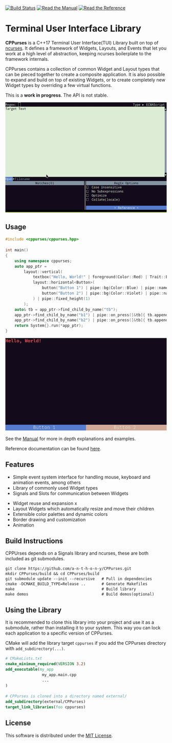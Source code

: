 [![Build Status](https://github.com/a-n-t-h-o-n-y/CPPurses/workflows/build/badge.svg)](https://github.com/a-n-t-h-o-n-y/CPPurses/actions?query=workflow%3Abuild)
[![Read the Manual](https://img.shields.io/badge/-Manual-yellow.svg)](docs/manual/index.md)
[![Read the Reference](https://img.shields.io/badge/-API%20Reference-blue.svg)](https://a-n-t-h-o-n-y.github.io/CPPurses/hierarchy.html)

# Terminal User Interface Library

__CPPurses__ is a C++17 Terminal User Interface(TUI) Library built on top of
[ncurses](https://www.gnu.org/software/ncurses/). It defines a framework of
Widgets, Layouts, and Events that let you work at a high level of abstraction,
keeping ncurses boilerplate to the framework internals.

CPPurses contains a collection of common Widget and Layout types that can be
pieced together to create a composite application. It is also possible to expand
and build on top of existing Widgets, or to create completely new Widget types
by overriding a few virtual functions.

This is a __work in progress__. The API is not stable.

<!-- TODO - single gif of multiple demos -->
<p align="center">
  <img src="docs/images/regexplore.gif">
</p>

## Usage

```cpp
#include <cppurses/cppurses.hpp>

int main()
{
    using namespace cppurses;
    auto app_ptr =
        layout::vertical(
            textbox("Hello, World!" | foreground(Color::Red) | Trait::Bold) | pipe::name("tb"),
            layout::horizontal<Button>(
                button("Button 1") | pipe::bg(Color::Blue) | pipe::name("b1"),
                button("Button 2") | pipe::bg(Color::Violet) | pipe::name("b2")
            ) | pipe::fixed_height(1)
        );
    auto& tb = app_ptr->find_child_by_name("tb");
    app_ptr->find_child_by_name("b1") | pipe::on_press([&tb]{ tb.append("Button 1 Pressed"); });
    app_ptr->find_child_by_name("b2") | pipe::on_press([&tb]{ tb.append("Button 2 Pressed"); });
    return System{}.run(*app_ptr);
}
```

<p align="center">
  <img src="docs/images/example_1.png">
</p>

See the [Manual](docs/manual/index.md) for more in depth explanations and
examples.

Reference documentation can be found
[here](https://a-n-t-h-o-n-y.github.io/CPPurses/hierarchy.html).

## Features

- Simple event system interface for handling mouse, keyboard and animation
  events, among others
- Library of commonly used Widget types
- Signals and Slots for communication between Widgets

<!-- TODO -->
- Widget reuse and expansion x
- Layout Widgets which automatically resize and move their children
- Extensible color palettes and dynamic colors
- Border drawing and customization
- Animation

## Build Instructions

CPPUrses depends on a Signals library and ncurses, these are both included as
git submodules.

```
git clone https://github.com/a-n-t-h-o-n-y/CPPurses.git
mkdir CPPurses/build && cd CPPurses/build
git submodule update --init --recursive   # Pull in dependencies
cmake -DCMAKE_BUILD_TYPE=Release ..       # Generate Makefiles
make                                      # Build library
make demos                                # Build demos(optional)
```

## Using the Library

It is recommended to clone this library into your project and use it as a
submodule, rather than installing it to your system. This way you can lock each
application to a specific version of CPPurses.

CMake will add the library target `cppurses` if you add the CPPurses directory
with `add_subdirectory(...)`.

```cmake
# CMakeLists.txt
cmake_minimum_required(VERSION 3.2)
add_executable(my_app
                my_app.main.cpp
                ...
)

# CPPurses is cloned into a directory named external/
add_subdirectory(external/CPPurses)
target_link_libraries(foo cppurses)
```

## License
This software is distributed under the [MIT License](LICENSE.txt).
